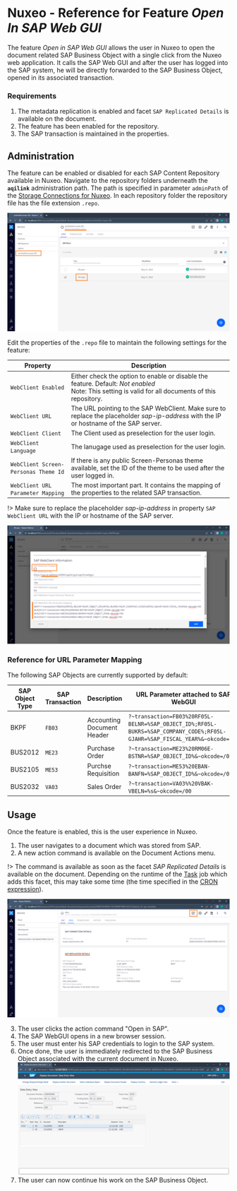 # Nuxeo - Reference for Feature *Open In SAP Web GUI*

The feature *Open in SAP Web GUI* allows the user in Nuxeo to open the document related SAP Business Object with a single click from the Nuxeo web application. It calls the SAP Web GUI and after the user has logged into the SAP system, he will be directly forwarded to the SAP Business Object, opened in its associated transaction.

### Requirements
1) The metadata replication is enabled and facet `SAP Replicated Details` is available on the document.
2) The feature has been enabled for the repository.
3) The SAP transaction is maintained in the properties.

## Administration
The feature can be enabled or disabled for each SAP Content Repository available in Nuxeo. Navigate to the repository folders underneath the **`aqilink`** administration path. The path is specified in parameter `adminPath` of the [Storage Connections for Nuxeo](/configuration/aqilink/#hyland-nuxeo-repository).
In each repository folder the repository file has the file extension `.repo`.

![Open in SAP](../_media/reference/open_in_sap_repo_0.png)

Edit the properties of the `.repo` file to maintain the following settings for the feature:

| Property      | Description |
| ----------- | ----------- |
| ``WebClient Enabled`` |  Either check the option to enable or disable the feature. Default: *Not enabled*<br/>Note: This setting is valid for all documents of this repository. | 
| ``WebClient URL`` |  The URL pointing to the SAP WebClient. Make sure to replace the placeholder *sap-ip-address* with the IP or hostname of the SAP server.   |  
| ``WebClient Client`` |  The Client used as preselection for the user login.   |  
| ``WebClient Language`` | The lanugage used as preselection for the user login.   |  
| ``WebClient Screen-Personas Theme Id`` | If there is any public Screen-Personas theme available, set the ID of the theme to be used after the user logged in.  |  
| ``WebClient URL Parameter Mapping`` | The most important part. It contains the mapping of the properties to the related SAP transaction.  |  

!> Make sure to replace the placeholder *sap-ip-address* in property `SAP WebClient URL` with the IP or hostname of the SAP server. 

![Open in SAP](../_media/reference/open_in_sap_repo_1.png)

### Reference for URL Parameter Mapping
The following SAP Objects are currently supported by default:

| SAP Object Type | SAP Transaction | Description | URL Parameter attached to SAP WebGUI |
| ----------- | ----------- | ----------- | ----------- |
| BKPF | `FB03` | Accounting Document Header | `?~transaction=FB03%20RF05L-BELNR=%SAP_OBJECT_ID%;RF05L-BUKRS=%SAP_COMPANY_CODE%;RF05L-GJAHR=%SAP_FISCAL_YEAR%&~okcode=/00` |
| BUS2012| `ME23` | Purchase Order | `?~transaction=ME23%20RM06E-BSTNR=%SAP_OBJECT_ID%&~okcode=/00`|
| BUS2105| `ME53` | Purchse Requisition | `?~transaction=ME53%20EBAN-BANFN=%SAP_OBJECT_ID%&~okcode=/00`|
| BUS2032 | `VA03` | Sales Order | `?~transaction=VA03%%20VBAK-VBELN=%s&~okcode=/00` |

## Usage

Once the feature is enabled, this is the user experience in Nuxeo. 

1) The user navigates to a document which was stored from SAP. 
2) A new action command is available on the Document Actions menu.

!> The command is available as soon as the facet *SAP Replicated Details* is available on the document. Depending on the runtime of the [Task](/configuration/aqishare/tasks) job which adds this facet, this may take some time (the time specified in the [CRON expression](/configuration/aqishare/tasks#property-trigger)).

![UX Open in SAP Nuxeo](../_media/reference/open_in_sap_user_0.png)

3) The user clicks the action command "Open in SAP".
4) The SAP WebGUI opens in a new browser session.
5) The user must enter his SAP credentials to login to the SAP system.
6) Once done, the user is immediately redirected to the SAP Business Object associated with the current document in Nuxeo. 
![UX Open in SAP](../_media/reference/open_in_sap_user_1.png)
7) The user can now continue his work on the SAP Business Object.